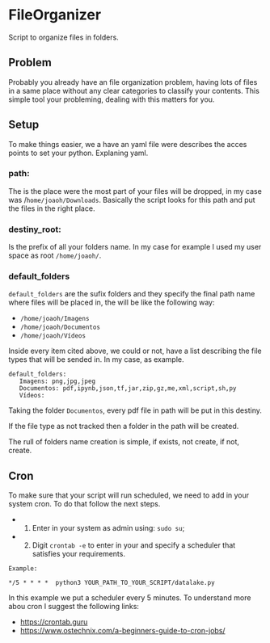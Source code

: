 # FileOrganizer
Script to organize files in folders.

## Problem
Probably you already have an file organization problem, having lots of files in a same place without any clear categories to classify your contents. This simple tool your probleming, dealing with this matters for you.

## Setup
To make things easier, we a have an yaml file were describes the acces points to set your python. Explaning yaml.

### path:
The is the place were the most part of your files will be dropped, in my case was /`home/joaoh/Downloads`. Basically the script looks for this path and put the files in the right place.

### destiny_root:
Is the prefix of all your folders name. In my case for example I used my user space as root `/home/joaoh/`. 

### default_folders
`default_folders`  are the sufix folders and they specify the final path name where files will be placed in, the will be like the following way:

 - `/home/joaoh/Imagens`
 - `/home/joaoh/Documentos`
 - `/home/joaoh/Vídeos`

 Inside every item cited above, we could or not, have a list describing the file types that will be sended in. In my case, as example.
 ```
default_folders:
    Imagens: png,jpg,jpeg
    Documentos: pdf,ipynb,json,tf,jar,zip,gz,me,xml,script,sh,py
    Vídeos:
 ```
Taking the folder `Documentos`, every pdf file in path will be put in this destiny.

 If the file type as not tracked  then a folder in the path will be created.

 The rull of folders name creation is simple, if exists, not create, if not, create.

## Cron
To make sure that your script will run scheduled, we need to add in your system cron. To do that follow the next steps.
- 1. Enter in your system as admin using: `sudo su`;
- 2. Digit `crontab -e` to enter in your and specify a scheduler that satisfies your requirements.
```
Example:

*/5 * * * *  python3 YOUR_PATH_TO_YOUR_SCRIPT/datalake.py
```
In this example we put a scheduler every 5 minutes. To understand more abou cron I suggest the following links:
- https://crontab.guru
- https://www.ostechnix.com/a-beginners-guide-to-cron-jobs/


